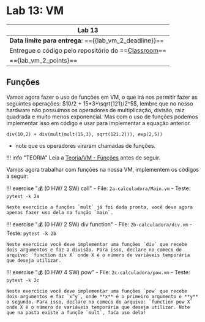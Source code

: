 # Lab 13: VM

| Lab 13                                                                        |
|-------------------------------------------------------------------------------|
| **Data limite para entrega**: =={{lab_vm_2_deadline}}==                        |
| Entregue o código pelo repositório do ==[Classroom]({{lab_vm_2_classroom}})== |
| =={lab_vm_2_points}==                                                         |


## Funções

Vamos agora fazer o uso de funções em VM, o que irá nos permitir fazer as seguintes operações: $10/2 + 15*3*\sqrt{121}/2^5$, lembre que no nosso hardware não possuímos os operadores de multiplicação, divisão, raiz quadrada e muito menos exponencial. Mas com o uso de funções podemos implementar isso em código e usar para implementar a equação anterior.

```
div(10,2) + div(mult(mult(15,3), sqrt(121.2))), exp(2,5))
``` 

- note que os operadores viraram chamadas de funções.

!!! info "TEORIA"
    Leia a [Teoria/VM - Funções](https://insper.github.io/bits-e-proc/commum-content/teoria/Teoria-vm-funcoes/) antes de seguir.
    
Vamos agora trabalhar com funções na nossa VM, implementem os códigos a seguir:

!!! exercise "💰 (0 HW/ 2 SW) call"
    - File: `2a-calculadora/Main.vm`
    - Teste: `pytest -k 2a`
    
    Neste exercício a funções `mult` já foi dada pronta, você deve agora apenas fazer uso dela na função `main`.
    
!!! exercise "💰 (0 HW/ 2 SW) div function"
    - File: `2b-calculadora/div.vm`
    - Teste: `pytest -k 2b`

    Neste exercício você deve implementar uma funções `div` que recebe dois argumentos e faz a divisão. Para isso, declare no comeco do arquivo: `function div X` onde X é o número de variáveis temporária que deseja utilizar.

!!! exercise "💰 (0 HW/ 4 SW) pow"
    - File: `2c-calculadora/pow.vm`
    - Teste: `pytest -k 2c`

    Neste exercício você deve implementar uma funções `pow` que recebe dois argumentos e faz `x^y`, onde **x** é o primeiro argumento e **y** o segundo. Para isso, declare no comeco do arquivo: `function pow X` onde X é o número de variáveis temporária que deseja utilizar. Note que na pasta existe a funçõe `mult`, faća uso dela!
